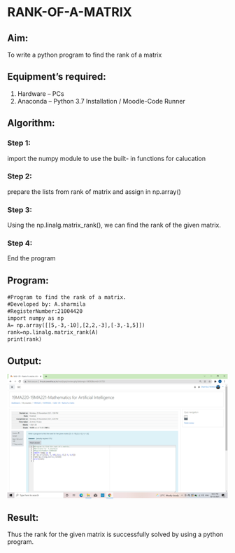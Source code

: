 # RANK-OF-A-MATRIX
## Aim:
To write a python program to find the rank of a matrix
## Equipment’s required:
1. 	Hardware – PCs
2. 	Anaconda – Python 3.7 Installation / Moodle-Code Runner
## Algorithm:
### Step 1: 
import the numpy module to use the built- in functions for calucation
### Step 2: 
prepare the lists from rank of matrix and assign in np.array()
### Step 3:
 Using the np.linalg.matrix_rank(), we can find the rank of the given matrix.
### Step 4: 
End the program
## Program:
~~~
#Program to find the rank of a matrix.
#Developed by: A.sharmila
#RegisterNumber:21004420
import numpy as np
A= np.array([[5,-3,-10],[2,2,-3],[-3,-1,5]])
rank=np.linalg.matrix_rank(A)
print(rank)
~~~
## Output:
![output](.//RM1.PNG)

## Result:
Thus the rank for the given matrix is successfully solved by  using a python program.

